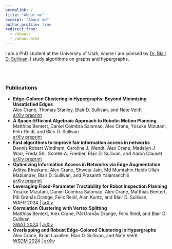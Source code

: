 ```yaml
---
permalink: /
title: "About me"
excerpt: "About me"
author_profile: true
redirect_from: 
  - /about/
  - /about.html
---
```


I am a PhD student at the University of Utah, where I am advised by
[Dr. Blair D. Sullivan](https://sullivan.cs.utah.edu). I study algorithms on graphs and
hypergraphs.

<br />
<br />

### Publications
- **Edge-Colored Clustering in Hypergraphs: Beyond Minimizing Unsatisfied Edges**\
Alex Crane, Thomas Stanley, Blair D. Sullivan, and Nate Veldt\
[arXiv preprint](https://arxiv.org/abs/2502.13000)
- **A Space-Efficient Algebraic Approach to Robotic Motion Planning**\
Matthias Bentert, Daniel Coimbra Salomao, Alex Crane, Yosuke Mizutani, Felix Reidl, and Blair D. Sullivan\
[arXiv preprint](https://arxiv.org/abs/2409.08219)
- **Fast algorithms to improve fair information access in networks**\
Dennis Robert Windham, Caroline J. Wendt, Alex Crane, Madelyn J Warr, Freda Shi, Sorelle A. Friedler, Blair D. Sullivan, and Aaron Clauset\
[arXiv preprint](https://arxiv.org/abs/2409.03127)
- **Optimizing Information Access in Networks via Edge Augmentation**\
Aditya Bhaskara, Alex Crane, Shweta Jain, Md Mumtahin Habib Ullah Mazumder, Blair D. Sullivan, and Prasanth Yalamanchili\
[arXiv preprint](https://arxiv.org/abs/2407.02624)
- **Leveraging Fixed-Parameter Tractability for Robot Inspection Planning**\
Yosuke Mizutani, Daniel Coimbra Salomao, Alex Crane, Matthias Bentert, Pål Grønås Drange, Felix Reidl, Alan Kuntz, and Blair D. Sullivan\
WAFR 2024 | [arXiv](https://arxiv.org/abs/2407.00251)
- **Correlation Clustering with Vertex Splitting**  
Matthias Bentert, Alex Crane, Pål Grønås Drange, Felix Reidl, and Blair D. Sullivan  
[SWAT 2024](https://drops.dagstuhl.de/storage/00lipics/lipics-vol294-swat2024/LIPIcs.SWAT.2024.8/LIPIcs.SWAT.2024.8.pdf) | [arXiv](https://arxiv.org/abs/2402.10335)
- **Overlapping and Robust Edge-Colored Clustering in Hypergraphs**  
Alex Crane, Brian Lavallee, Blair D. Sullivan, and Nate Veldt  
[WSDM 2024](https://dl.acm.org/doi/10.1145/3616855.3635792) | [arXiv](https://arxiv.org/abs/2305.17598)